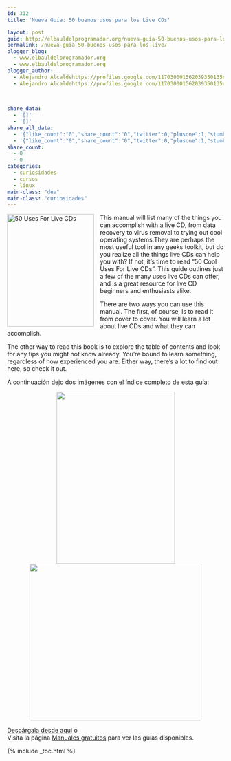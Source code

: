 ```yaml
---
id: 312
title: 'Nueva Guía: 50 buenos usos para los Live CDs'

layout: post
guid: http://elbauldelprogramador.org/nueva-guia-50-buenos-usos-para-los-live-cds/
permalink: /nueva-guia-50-buenos-usos-para-los-live/
blogger_blog:
  - www.elbauldelprogramador.org
  - www.elbauldelprogramador.org
blogger_author:
  - Alejandro Alcaldehttps://profiles.google.com/117030001562039350135noreply@blogger.com
  - Alejandro Alcaldehttps://profiles.google.com/117030001562039350135noreply@blogger.com

  
  
share_data:
  - '[]'
  - '[]'
share_all_data:
  - '{"like_count":"0","share_count":"0","twitter":0,"plusone":1,"stumble":0,"pinit":0,"count":1,"time":1333551763}'
  - '{"like_count":"0","share_count":"0","twitter":0,"plusone":1,"stumble":0,"pinit":0,"count":1,"time":1333551763}'
share_count:
  - 0
  - 0
categories:
  - curiosidades
  - cursos
  - linux
main-class: "dev"
main-class: "curiosidades"
---
```

<div style="float:left; margin-right:1em;">
  <a href="http://elbauldelprogramador.tradepub.com/c/pubRD.mpl?sr=oc&_t=oc:&pc=w_make36/prgm.cgi"><img style="border:none;" width="202" height="262" src="https://lh3.googleusercontent.com/-2oT-J7QNkq8/TvJtfku-xJI/AAAAAAAAB8M/lVVURDfYCNY/s613/50_live_cd.jpg" title="50 Uses For Live CDs" alt="50 Uses For Live CDs" /></a>
</div>

<div class="text">
  <p>
    This manual will list many of the things you can accomplish with a live CD, from data recovery to virus removal to trying out cool operating systems.They are perhaps the most useful tool in any geeks toolkit, but do you realize all the things live CDs can help you with? If not, it’s time to read “50 Cool Uses For Live CDs”. This guide outlines just a few of the many uses live CDs can offer, and is a great resource for live CD beginners and enthusiasts alike.
  </p>
  
  <p>
    There are two ways you can use this manual. The first, of course, is to read it from cover to cover. You will learn a lot about live CDs and what they can accomplish.
  </p>
  
  <p>
    The other way to read this book is to explore the table of contents and look for any tips you might not know already. You’re bound to learn something, regardless of how experienced you are. Either way, there’s a lot to find out here, so check it out.
  </p>
</div>

A continuación dejo dos imágenes con el índice completo de esta guía:

<div class="separator" style="clear: both; text-align: center;">
  <a href="https://4.bp.blogspot.com/-71bmVCfwAo4/Tvs9RmoEo2I/AAAAAAAACAk/7AzIk80icCY/s1600/Screenshot.png" imageanchor="1" style="margin-left:1em; margin-right:1em"><img border="0" height="400" width="275" src="https://4.bp.blogspot.com/-71bmVCfwAo4/Tvs9RmoEo2I/AAAAAAAACAk/7AzIk80icCY/s400/Screenshot.png" /></a>
</div>

<div class="separator" style="clear: both; text-align: center;">
  <a href="https://4.bp.blogspot.com/-ojoUiWkQ85Y/Tvs9R54XInI/AAAAAAAACAs/e0nf9bqsQNI/s1600/Screenshot-2.png" imageanchor="1" style="margin-left:1em; margin-right:1em"><img border="0" height="365" width="400" src="https://4.bp.blogspot.com/-ojoUiWkQ85Y/Tvs9R54XInI/AAAAAAAACAs/e0nf9bqsQNI/s400/Screenshot-2.png" /></a>
</div>

[Descárgala desde aqui][1] o  
Visita la página [Manuales gratuitos][2] para ver las guías disponibles.



 [1]: http://elbauldelprogramador.tradepub.com/c/pubRD.mpl?sr=oc&_t=oc:&pc=w_make36/prgm.cgi
 [2]: http://bashyc.blogspot.com/p/guias-gratuitas.html

{% include _toc.html %}
